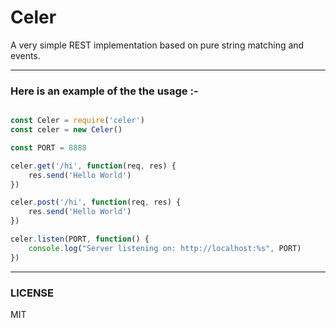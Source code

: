 # Celer
A very simple REST implementation based on pure string matching and events.

-------------------------------------------------------
### Here is an example of the the usage :-


```js

const Celer = require('celer')
const celer = new Celer()

const PORT = 8888

celer.get('/hi', function(req, res) {
    res.send('Hello World')
})

celer.post('/hi', function(req, res) {
    res.send('Hello World')
})

celer.listen(PORT, function() {
    console.log("Server listening on: http://localhost:%s", PORT)
})

```


-------------------------------------------------------
### LICENSE

MIT
